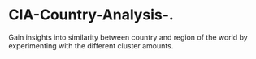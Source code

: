 # CIA-Country-Analysis-.
Gain insights into similarity between country and region of the world by experimenting with the different cluster amounts.
